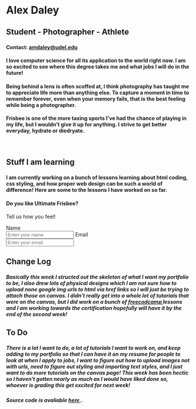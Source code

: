 <html>
 <head>
  <h1 style = "color:grey font-size:40px">
   <h1 id = "topPageTitle" >Alex Daley</h1>
   <h2 id = "threeBulletsHeader">
     <il id = "threeBulletsList">
       <p id = "threeBulletsText">
         Student - Photographer - Athlete
       </p>
     </ul>
   </h2>
  <h4 id = "contact email">
   <p>Contact: <a href = "mailto: amdaley@udel.edu"> amdaley@udel.edu </a> </p>
   </h4> 
 </head>
 <body>
  <h4 id = "csMajorPicBlurb">
   <p> I love computer science for all its application to the world right now. I am so excited to see where this degree takes me and what jobs I will do in the future!</p>
  </h4>
  <h4 id = "photographyPicBlurb">
   <p>Being behind a lens is often scoffed at, I think photography has taught me to appreciate life more than anything else. To capture a moment in time to remember forever, even when your memory fails, that is the best feeling while being a photographer.</p>
  </h4>
  <h4 id = "frisbeePicBlurb">
    <p>Frisbee is one of the more taxing sports I've had the chance of playing in my life, but I wouldn't give it up for anything. I strive to get better everyday, hydrate or diedryate.</p>
  </h4>
  <br>
  <h2 id = "workExampleDumpTitle">
   <p>Stuff I am learning</p>
  </h2>
  <h4 id = "workExampleDumpBlurb">
   <p>I am currently working on a bunch of lessons learning about html coding, css styling, and how proper web design can be such a world of difference! Here are some to the lessons I have worked on so far.</p>
  </h4>
  
   <h4 id = "title"> Do you like Ultimate Frisbee?</h4>
     <p id = "description"> Tell us how you feel! </p>

   <form id = "survey-form">
    <label id = "name-label" for = "email">Name<br>
    <input type = "text" id = "name" placeholder = "Enter your name" required />
    <label id = "email-label" for = "email">Email<br>
    <input type = "email" id = "email" placeholder = "Enter your email" required />

  
  
  
   <div>
    <h2 id = "changeLogTitle">
     <p>Change Log</p>
    </h2>
    <h5 id = "changeLogBlurb">
     <p>Basically this week I structed out the skeleton of what I want my portfolio to be, I also drew lots of physical designs which I am not sure how to upload none google img urls to html via href links so I will just be trying to attach those on canvas. I didn't really get into a whole lot of tutorials that were on the canvas, but I did work on a bunch of <a href = "https://www.freecodecamp.org/learn/responsive-web-design/" target = "_blank"> freecodcamp </a> lessons and I am working towards the certification hopefully will have it by the end of the second week!</p>
     </h5>
    <h2 id = "toDoTitle">
     <p>To Do</p>
    </h2>
    <h5 id = "toDoBlurb">
     <p> There is a lot I want to do, a lot of tutorials I want to work on, and keep adding to my portfolio so that I can have it on my resume for people to look at when I apply to jobs, I want to figure out how to upload images not with urls, need to figure out styling and importing text styles, and I just want to do more tutorials on the canvas page! This week has been hectic so I haven't gotten nearly as much as I would have liked done so, whoever is grading this get excited for next week!</P>
    </h5>
   </div>
   <h5 id = "link2SourceCode">
     Source code is avaliable <a href = "https://github.com/ad-creations/ad-creations.github.io" target = "_blank" > here </a>.
   </h5>
 </body>
</html>












